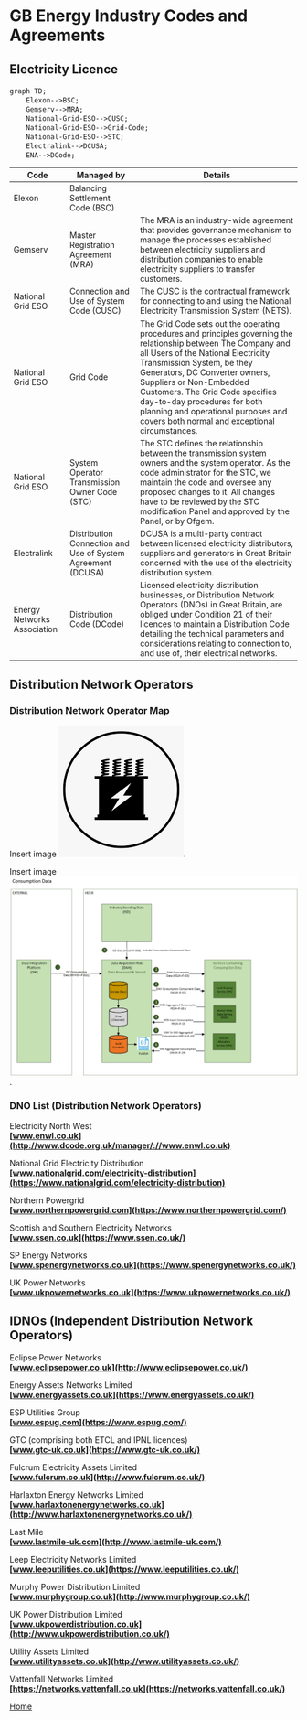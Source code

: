 # GB Energy Industry Codes and Agreements

## Electricity Licence

```mermaid 
graph TD;
	Elexon-->BSC;
	Gemserv-->MRA;
	National-Grid-ESO-->CUSC;
	National-Grid-ESO-->Grid-Code;
	National-Grid-ESO-->STC;
	Electralink-->DCUSA;
	ENA-->DCode;
```

|Code|Managed by|Details|
|-|-|-|
|Elexon|Balancing Settlement Code (BSC)|
|Gemserv|Master Registration Agreement (MRA)|The MRA is an industry-wide agreement that provides governance mechanism to manage the processes established between electricity suppliers and distribution companies to enable electricity suppliers to transfer customers.
|National Grid ESO|Connection and Use of System Code (CUSC)|The CUSC is the contractual framework for connecting to and using the National Electricity Transmission System (NETS).
|National Grid ESO|Grid Code|The Grid Code sets out the operating procedures and principles governing the relationship between The Company and all Users of the National Electricity Transmission System, be they Generators, DC Converter owners, Suppliers or Non-Embedded Customers. The Grid Code specifies day-to-day procedures for both planning and operational purposes and covers both normal and exceptional circumstances.
|National Grid ESO|System Operator Transmission Owner Code (STC)|The STC defines the relationship between the transmission system owners and the system operator. As the code administrator for the STC, we maintain the code and oversee any proposed changes to it. All changes have to be reviewed by the STC modification Panel and approved by the Panel, or by Ofgem.
|Electralink|Distribution Connection and Use of System Agreement (DCUSA)|DCUSA is a multi-party contract between licensed electricity distributors, suppliers and generators in Great Britain concerned with the use of the electricity distribution system.
|Energy Networks Association|Distribution Code (DCode)|Licensed electricity distribution businesses, or Distribution Network Operators (DNOs) in Great Britain, are obliged under Condition 21 of their licences to maintain a Distribution Code detailing the technical parameters and considerations relating to connection to, and use of, their electrical networks.


## Distribution Network Operators
### Distribution Network Operator Map

Insert image
![DNO Diagram](/images/download.png "DNO Map").

Insert image
![alt text for screen readers](Helix_Consumption_Data.png "Text to show on mouseover").

### DNO List (Distribution Network Operators)
Electricity North West  
[](https://www.enwl.co.uk/)**[www.enwl.co.uk](http://www.dcode.org.uk/manager/://www.enwl.co.uk)**

National Grid Electricity Distribution  
**[www.nationalgrid.com/electricity-distribution](https://www.nationalgrid.com/electricity-distribution)**

Northern Powergrid  
[](http://www.northernpowergrid.com/)**[www.northernpowergrid.com](https://www.northernpowergrid.com/)**  

Scottish and Southern Electricity Networks  
[](http://www.ssepd.co.uk/)**[www.ssen.co.uk](https://www.ssen.co.uk/)**  

SP Energy Networks  
[](http://www.spenergynetworks.co.uk/)**[www.spenergynetworks.co.uk](https://www.spenergynetworks.co.uk/)**  

UK Power Networks  
[](http://www.ukpowernetworks.co.uk/)**[www.ukpowernetworks.co.uk](https://www.ukpowernetworks.co.uk/)**

## IDNOs (Independent Distribution Network Operators)

Eclipse Power Networks  
[](http://www.eclipsepower.co.uk/)[](http://www.dcode.org.uk/manager/://www.eclipsepower.co.uk)__[](http://www.dcode.org.uk/manager/://www.eclipsepower.co.uk)**[www.eclipsepower.co.uk](http://www.eclipsepower.co.uk/)**__

Energy Assets Networks Limited  
[](http://www.dcode.org.uk/manager/://www.energyassets.co.uk)**[www.energyassets.co.uk](https://www.energyassets.co.uk/)**  

ESP Utilities Group  
[](http://www.espug.com/)**[www.espug.com](https://www.espug.com/)**  

GTC (comprising both ETCL and IPNL licences)  
**[www.gtc-uk.co.uk](https://www.gtc-uk.co.uk/)**

Fulcrum Electricity Assets Limited  
**[www.fulcrum.co.uk](http://www.fulcrum.co.uk/)**

Harlaxton Energy Networks Limited
**[www.harlaxtonenergynetworks.co.uk](http://www.harlaxtonenergynetworks.co.uk/)**  

Last Mile  
**[www.lastmile-uk.com](http://www.lastmile-uk.com/)**

Leep Electricity Networks Limited  
**[www.leeputilities.co.uk](https://www.leeputilities.co.uk/)**  

Murphy Power Distribution Limited  
[](http://www.dcode.org.uk/manager/://www.murphygroup.co.uk)**[www.murphygroup.co.uk](http://www.murphygroup.co.uk/)**  

UK Power Distribution Limited  
[](http://www.ukpowerdistribution.co.uk/)**[www.ukpowerdistribution.co.uk](http://www.ukpowerdistribution.co.uk/)**  

Utility Assets Limited  
**[www.utilityassets.co.uk](http://www.utilityassets.co.uk/)**  

Vattenfall Networks Limited  
**[https://networks.vattenfall.co.uk](https://networks.vattenfall.co.uk/)**


[Home](index.md)



